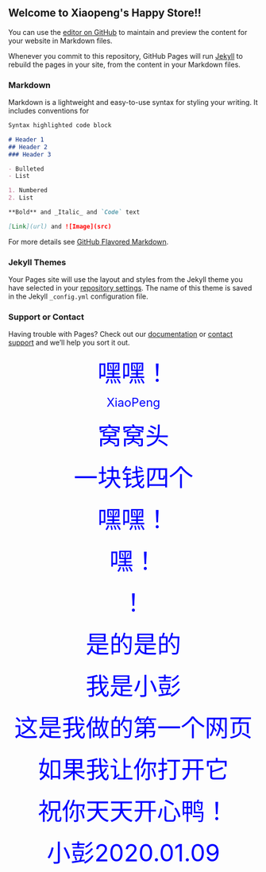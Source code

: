 ## Welcome to Xiaopeng's Happy Store!!

You can use the [editor on GitHub](https://github.com/HappyPeng02/Happy-Store/edit/master/index.md) to maintain and preview the content for your website in Markdown files.

Whenever you commit to this repository, GitHub Pages will run [Jekyll](https://jekyllrb.com/) to rebuild the pages in your site, from the content in your Markdown files.

### Markdown

Markdown is a lightweight and easy-to-use syntax for styling your writing. It includes conventions for

```markdown
Syntax highlighted code block

# Header 1
## Header 2
### Header 3

- Bulleted
- List

1. Numbered
2. List

**Bold** and _Italic_ and `Code` text

[Link](url) and ![Image](src)
```

For more details see [GitHub Flavored Markdown](https://guides.github.com/features/mastering-markdown/).

### Jekyll Themes

Your Pages site will use the layout and styles from the Jekyll theme you have selected in your [repository settings](https://github.com/HappyPeng02/Happy-Store/settings). The name of this theme is saved in the Jekyll `_config.yml` configuration file.

### Support or Contact

Having trouble with Pages? Check out our [documentation](https://help.github.com/categories/github-pages-basics/) or [contact support](https://github.com/contact) and we’ll help you sort it out.
<!DOCTYPE html>
<html lang="zh_CN">
<head>
  <title>hello，我是小彭鸭</title>
</head>
<body>
  <p align="center"><font size="7" color="#0000ff">嘿嘿！</font></p>
  <p align="center"><font size="5" color="#0000ff">XiaoPeng</font></p>
  <p align="center"><font size="7" color="#0000ff">窝窝头</font></p>
  <p align="center"><font size="7" color="#0000ff">一块钱四个</font></p>
  <p align="center"><font size="7" color="#0000ff">嘿嘿！</font></p>
  <p align="center"><font size="7" color="#0000ff">嘿！</font></p>
  <p align="center"><font size="7" color="#0000ff">！</font></p>
  <p align="center"><font size="7" color="#0000ff">是的是的</font></p>
  <p align="center"><font size="7" color="#0000ff">我是小彭</font></p>
  <p align="center"><font size="7" color="#0000ff">这是我做的第一个网页</font></p>
  <p align="center"><font size="7" color="#0000ff">如果我让你打开它</font></p>
  <p align="center"><font size="7" color="#0000ff">祝你天天开心鸭！</font></p>
  <p align="center"><font size="7" color="#0000ff">小彭2020.01.09</font></p>
</body>
</html>

